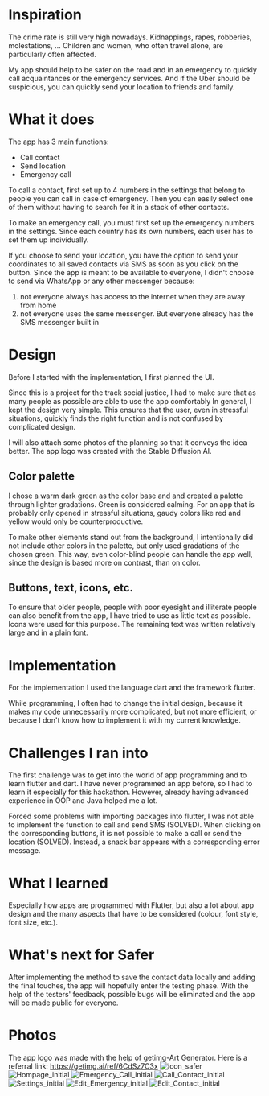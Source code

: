 

# Inspiration
The crime rate is still very high nowadays. Kidnappings, rapes, robberies, molestations, ...
Children and women, who often travel alone, are particularly often affected.

My app should help to be safer on the road and in an emergency to quickly call acquaintances or the emergency services. 
And if the Uber should be suspicious, you can quickly send your location to friends and family.

# What it does
The app has 3 main functions:
- Call contact
- Send location
- Emergency call

To call a contact, first set up to 4 numbers in the settings that belong to people you can call in case of emergency. Then you can easily select one of them without having to search for it in a stack of other contacts.

To make an emergency call, you must first set up the emergency numbers in the settings. Since each country has its own numbers, each user has to set them up individually.

If you choose to send your location, you have the option to send your coordinates to all saved contacts via SMS as soon as you click on the button. Since the app is meant to be available to everyone, I didn't choose to send via WhatsApp or any other messenger because:
1. not everyone always has access to the internet when they are away from home
2. not everyone uses the same messenger. But everyone already has the SMS messenger built in

# Design
Before I started with the implementation, I first planned the UI.

Since this is a project for the track social justice, I had to make sure that as many people as possible are able to use the app comfortably
In general, I kept the design very simple. This ensures that the user, even in stressful situations, quickly finds the right function and is not confused by complicated design.

I will also attach some photos of the planning so that it conveys the idea better.
The app logo was created with the Stable Diffusion AI.

## Color palette
I chose a warm dark green as the color base and and created a palette through lighter gradations. 
Green is considered calming. For an app that is probably only opened in stressful situations, gaudy colors like red and yellow would only be counterproductive.

To make other elements stand out from the background, I intentionally did not include other colors in the palette, but only used gradations of the chosen green. This way, even color-blind people can handle the app well, since the design is based more on contrast, than on color.

## Buttons, text, icons, etc.

To ensure that older people, people with poor eyesight and illiterate people can also benefit from the app, I have tried to use as little text as possible. Icons were used for this purpose. The remaining text was written relatively large and in a plain font.

# Implementation
For the implementation I used the language dart and the framework flutter.

While programming, I often had to change the initial design, because it makes my code unnecessarily more complicated, but not more efficient, or because I don't know how to implement it with my current knowledge.

# Challenges I ran into
The first challenge was to get into the world of app programming and to learn flutter and dart. 
I have never programmed an app before, so I had to learn it especially for this hackathon.
However, already having advanced experience in OOP and Java helped me a lot.

Forced some problems with importing packages into flutter, I was not able to implement the function to call and send SMS (SOLVED). When clicking on the corresponding buttons, it is not possible to make a call or send the location (SOLVED).
Instead, a snack bar appears with a corresponding error message.

# What I learned
Especially how apps are programmed with Flutter, but also a lot about app design and the many aspects that have to be considered (colour, font style, font size, etc.).

# What's next for Safer
After implementing the method to save the contact data locally and adding the final touches, the app will hopefully enter the testing phase. With the help of the testers' feedback, possible bugs will be eliminated and the app will be made public for everyone.

# Photos
The app logo was made with the help of getimg-Art Generator. Here is a referral link: https://getimg.ai/ref/6CdSz7C3x
![icon_safer](https://user-images.githubusercontent.com/109875028/205458295-5ac5810d-a513-4d29-9dc9-b0bcf4d06e02.png)
![Hompage_initial](https://user-images.githubusercontent.com/109875028/205458312-ab8151ff-1ba9-4f55-89d8-3cd7589581e7.JPG)
![Emergency_Call_initial](https://user-images.githubusercontent.com/109875028/205458332-47d15936-6a62-4630-a0bb-89e97df5b4e9.JPG)
![Call_Contact_initial](https://user-images.githubusercontent.com/109875028/205458341-3ebd0375-ab35-4e54-bb90-af4eccc9f9c9.JPG)
![Settings_initial](https://user-images.githubusercontent.com/109875028/205458325-a9141f56-0b42-4875-9644-e45a26b0245d.JPG)
![Edit_Emergency_initial](https://user-images.githubusercontent.com/109875028/205458352-30d514c1-6c9b-47b8-9d17-90815fa64a4b.JPG)
![Edit_Contact_initial](https://user-images.githubusercontent.com/109875028/205458350-33ca2e95-d825-4d8a-a002-cd37b8671b08.JPG)






